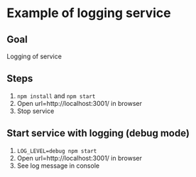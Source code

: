 # Example of logging service

## Goal

Logging of service

## Steps

1. `npm install` and `npm start`
2. Open url=http://localhost:3001/ in browser
3. Stop service

## Start service with logging (debug mode)

1. `LOG_LEVEL=debug npm start`
2. Open url=http://localhost:3001/ in browser
3. See log message in console